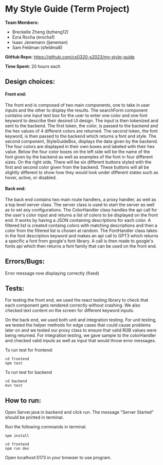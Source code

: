 # My Style Guide (Term Project)

**Team Members:** 
- Breckelle Zheng (bzheng12)
- Ezra Rocha (erocha1)
- Isaac Jenemann (ijeneman)
- Sam Feldman (sfeldma8)

**GitHub Repo:** https://github.com/cs0320-s2023/my-style-guide

**Time Spent:** 20 hours each

## Design choices:



#### Front end: 

The front end is composed of two main components, one to take in user inputs and the other to display the results. The searchForm component contains one input text box for the user to enter one color and one font keyword to describe their desired UI design. The input is then tokenized and sent to the backend. The first token, the color, is passed to the backend and the hex values of 4 different colors are returned. The second token, the font keyword, is then passed to the backend which returns a font and style. The second component, StyleGuideBox, displays the data given by the backend. The four colors are displayed in their own boxes and labeled with their hex value. Below the four color boxes on the left side will be the name of the font given by the backend as well as examples of the font in four different sizes. On the right side, There will be six different buttons styled with the first and second color given from the backend. These buttons will all be slightly different to show how they would look under different states such as hover, active, or disabled.


#### Back end:

The back end contains two main route handlers, a proxy handler, as well as a top level server class. The server class is used to start the server as well as to set any configurations. The ColorHandler class handles the api call for the user's color input and returns a list of colors to be displayed on the front end. It works by having a JSON containing descriptions for each color. A filtered list is created containg colors with matching descriptions and then a color from the filtered list is chosen at random. The FontHandler class takes in the font description keyword and makes an api call to GPT3 which returns a specific a font from google's font library. A call is then made to google's fonts api which then returns a font family that can be used on the front end.



## Errors/Bugs:

Error message now displaying correctly (fixed)

## Tests:

For testing the front end, we used the react testing library to check that each component gets rendered correctly without crashing. We also checked text content on the screen for different keyword inputs.

On the back end, we used both unit and integration testing. For unit testing, we tested the helper methods for edge cases that could cause problems later on and we tested our proxy class to ensure that valid RGB values were being returned. For integration testing, we gave sample to the colorHandler and checked valid inputs as well as input that would throw error messages.

To run test for frontend:
```
cd frontend
npm test
```

To run test for backend
```
cd backend
mvn test
```
## How to run:

Open Server.java in backend and click run. The message "Server Started" should be printed in terminal.

Run the following commands in terminal.

```
npm install

cd frontend
npm run dev

```

Open localhost:5173 in your browser to use program.



